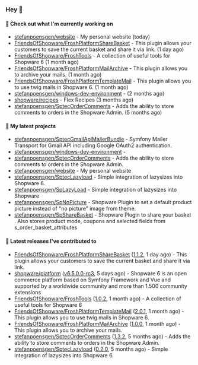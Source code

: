 ### Hey 👋

#### 👷 Check out what I'm currently working on

- [stefanpoensgen/website](https://github.com/stefanpoensgen/website) - My personal website (today)
- [FriendsOfShopware/FroshPlatformShareBasket](https://github.com/FriendsOfShopware/FroshPlatformShareBasket) - This plugin allows your customers to save the current basket and share it via link. (1 day ago)
- [FriendsOfShopware/FroshTools](https://github.com/FriendsOfShopware/FroshTools) - A collection of useful tools for Shopware 6 (1 month ago)
- [FriendsOfShopware/FroshPlatformMailArchive](https://github.com/FriendsOfShopware/FroshPlatformMailArchive) - This plugin allows you to archive your mails. (1 month ago)
- [FriendsOfShopware/FroshPlatformTemplateMail](https://github.com/FriendsOfShopware/FroshPlatformTemplateMail) - This plugin allows you to use twig mails in Shopware 6. (1 month ago)
- [stefanpoensgen/windows-dev-environment](https://github.com/stefanpoensgen/windows-dev-environment) -  (2 months ago)
- [shopware/recipes](https://github.com/shopware/recipes) - Flex Recipes (3 months ago)
- [stefanpoensgen/SptecOrderComments](https://github.com/stefanpoensgen/SptecOrderComments) - Adds the ability to store comments to orders in the Shopware Admin. (5 months ago)

#### 🌱 My latest projects

- [stefanpoensgen/SptecGmailApiMailerBundle](https://github.com/stefanpoensgen/SptecGmailApiMailerBundle) - Symfony Mailer Transport for Gmail API including Google OAuth2 authentication.
- [stefanpoensgen/windows-dev-environment](https://github.com/stefanpoensgen/windows-dev-environment) - 
- [stefanpoensgen/SptecOrderComments](https://github.com/stefanpoensgen/SptecOrderComments) - Adds the ability to store comments to orders in the Shopware Admin.
- [stefanpoensgen/website](https://github.com/stefanpoensgen/website) - My personal website
- [stefanpoensgen/SptecLazyload](https://github.com/stefanpoensgen/SptecLazyload) - Simple integration of lazysizes into Shopware 6.
- [stefanpoensgen/SpLazyLoad](https://github.com/stefanpoensgen/SpLazyLoad) - Simple integration of lazysizes into Shopware
- [stefanpoensgen/SpNoPicture](https://github.com/stefanpoensgen/SpNoPicture) - Shopware Plugin to set a default product picture instead of &#34;no picture&#34; image from theme.
- [stefanpoensgen/SpShareBasket](https://github.com/stefanpoensgen/SpShareBasket) - Shopware Plugin to share your basket . Also stores product mode, coupons and selected fields from s_order_basket_attributes

#### 🔭 Latest releases I've contributed to

- [FriendsOfShopware/FroshPlatformShareBasket](https://github.com/FriendsOfShopware/FroshPlatformShareBasket) ([1.1.2](https://github.com/FriendsOfShopware/FroshPlatformShareBasket/releases/tag/1.1.2), 1 day ago) - This plugin allows your customers to save the current basket and share it via link.
- [shopware/platform](https://github.com/shopware/platform) ([v6.5.0.0-rc3](https://github.com/shopware/platform/releases/tag/v6.5.0.0-rc3), 5 days ago) - Shopware 6 is an open commerce platform based on Symfony Framework and Vue and supported by a worldwide community and more than 1.500 community extensions
- [FriendsOfShopware/FroshTools](https://github.com/FriendsOfShopware/FroshTools) ([1.0.2](https://github.com/FriendsOfShopware/FroshTools/releases/tag/1.0.2), 1 month ago) - A collection of useful tools for Shopware 6
- [FriendsOfShopware/FroshPlatformTemplateMail](https://github.com/FriendsOfShopware/FroshPlatformTemplateMail) ([2.0.1](https://github.com/FriendsOfShopware/FroshPlatformTemplateMail/releases/tag/2.0.1), 1 month ago) - This plugin allows you to use twig mails in Shopware 6.
- [FriendsOfShopware/FroshPlatformMailArchive](https://github.com/FriendsOfShopware/FroshPlatformMailArchive) ([1.0.0](https://github.com/FriendsOfShopware/FroshPlatformMailArchive/releases/tag/1.0.0), 1 month ago) - This plugin allows you to archive your mails.
- [stefanpoensgen/SptecOrderComments](https://github.com/stefanpoensgen/SptecOrderComments) ([1.3.2](https://github.com/stefanpoensgen/SptecOrderComments/releases/tag/1.3.2), 5 months ago) - Adds the ability to store comments to orders in the Shopware Admin.
- [stefanpoensgen/SptecLazyload](https://github.com/stefanpoensgen/SptecLazyload) ([0.2.0](https://github.com/stefanpoensgen/SptecLazyload/releases/tag/0.2.0), 5 months ago) - Simple integration of lazysizes into Shopware 6.
